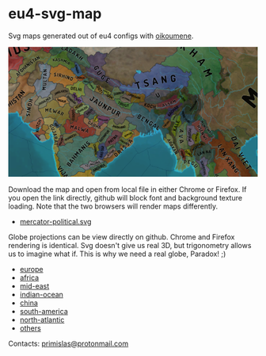 # eu4-svg-map
Svg maps generated out of eu4 configs with [oikoumene](https://github.com/primislas/oikoumene).

![](docs/banner.png)

Download the map and open from local file in either Chrome or Firefox. 
If you open the link directly, github will block font and background texture loading. 
Note that the two browsers will render maps differently.
* <a href="https://raw.githubusercontent.com/primislas/eu4-svg-map/49c741c04850f28b645940a8af6c445b81bfb3aa/maps/mercator-political-1.30.0.svg" download>mercator-political.svg</a>

Globe projections can be view directly on github. Chrome and Firefox rendering is identical.
Svg doesn't give us real 3D, but trigonometry allows us to imagine what if.
This is why we need a real globe, Paradox! ;)
* [europe](maps/globe-europe.svg)
* [africa](maps/globe-africa.svg)
* [mid-east](maps/globe-mid-east.svg)
* [indian-ocean](maps/globe-indian-ocean.svg)
* [china](maps/globe-china.svg)
* [south-america](maps/globe-america-south.svg)
* [north-atlantic](maps/globe-atlantic-north.svg)
* [others](maps)

Contacts: primislas@protonmail.com

